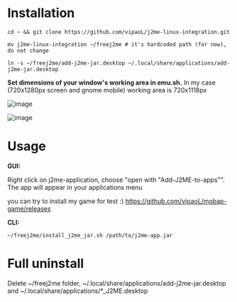 # Installation
```
cd ~ && git clone https://github.com/vipaoL/j2me-linux-integration.git
```
```
mv j2me-linux-integration ~/freej2me # it's hardcoded path (for now), do not change
```
```
ln -s ~/freej2me/add-j2me-jar.desktop ~/.local/share/applications/add-j2me-jar.desktop
```

**Set dimensions of your window's working area in emu.sh.** In my case (720x1280px screen and gnome mobile) working area is 720x1118px

![image](https://user-images.githubusercontent.com/59665125/190923964-e2887d39-4a45-4a77-b029-04c56d7e6531.png)

![image](https://user-images.githubusercontent.com/59665125/190923896-3a51b244-7096-47ea-b67d-45f0d1625529.png)
# Usage
**GUI:**

Right click on j2me-application, choose "open with "Add-J2ME-to-apps"". The app will appear in your applications menu

you can try to install my game for test :) https://github.com/vipaoL/mobap-game/releases

**CLI:**
```
~/freej2me/install_j2me_jar.sh /path/to/j2me-app.jar
```
# Full uninstall
Delete ~/freej2me folder, ~/.local/share/applications/add-j2me-jar.desktop and ~/.local/share/applications/*_J2ME.desktop
